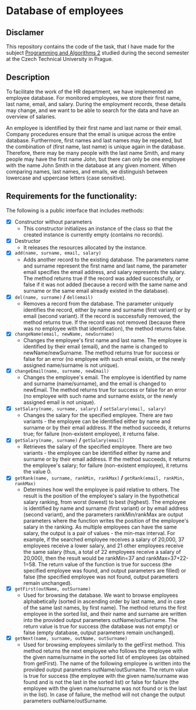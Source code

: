 # Database of employees


## Disclamer

This repository contains the code of the task, that I have made for the subject [Programming and Algorithms 2](https://courses.fit.cvut.cz/BI-PA2/) studied during the second semester at the Czech Technical University in Prague.


## Description

To facilitate the work of the HR department, we have implemented an employee database. For monitored employees, we store their first name, last name, email, and salary. During the employment records, these details may change, and we want to be able to search for the data and have an overview of salaries.

An employee is identified by their first name and last name or their email. Company procedures ensure that the email is unique across the entire database. Furthermore, first names and last names may be repeated, but the combination of (first name, last name) is unique again in the database. Therefore, there may be many people with the last name Smith, and many people may have the first name John, but there can only be one employee with the name John Smith in the database at any given moment. When comparing names, last names, and emails, we distinguish between lowercase and uppercase letters (case sensitive).


## Requirements for the functionality:

The following is a public interface that includes methods:

- [X] Constructor without parameters
    - This constructor initializes an instance of the class so that the created instance is currently empty (contains no records).
- [X] Destructor
    - It releases the resources allocated by the instance.
- [X] `add(name, surname, email, salary)`
    - Adds another record to the existing database. The parameters name and surname represent the first name and last name, the parameter email specifies the email address, and salary represents the salary. The method returns true if the record was added successfully, or false if it was not added (because a record with the same name and surname or the same email already existed in the database).
- [X] `del(name, surname)` **/** `del(email)`
    - Removes a record from the database. The parameter uniquely identifies the record, either by name and surname (first variant) or by email (second variant). If the record is successfully removed, the method returns true. If the record was not removed (because there was no employee with that identification), the method returns false.
- [X] `changeName(email, newName, newSurname)`
    - Changes the employee's first name and last name. The employee is identified by their email (email), and the name is changed to newName/newSurname. The method returns true for success or false for an error (no employee with such email exists, or the newly assigned name/surname is not unique).
- [X] `changeEmail(name, surname, newEmail)`
    - Changes the employee's email. The employee is identified by name and surname (name/surname), and the email is changed to newEmail. The method returns true for success or false for an error (no employee with such name and surname exists, or the newly assigned email is not unique).
- [X] `setSalary(name, surname, salary)` **/** `setSalary(email, salary)`
    - Changes the salary for the specified employee. There are two variants - the employee can be identified either by name and surname or by their email address. If the method succeeds, it returns true; for failure (non-existent employee), it returns false.
- [X] `getSalary(name, surname)` **/** `getSalary(email)`
    - Retrieves the salary of the specified employee. There are two variants - the employee can be identified either by name and surname or by their email address. If the method succeeds, it returns the employee's salary; for failure (non-existent employee), it returns the value 0.
- [X] `getRank(name, surname, rankMin, rankMax)` **/** `getRank(email, rankMin, rankMax)`
    - Determines how well the employee is paid relative to others. The result is the position of the employee's salary in the hypothetical salary ranking, from worst (lowest) to best (highest). The employee is identified by name and surname (first variant) or by email address (second variant), and the parameters rankMin/rankMax are output parameters where the function writes the position of the employee's salary in the ranking. As multiple employees can have the same salary, the output is a pair of values - the min-max interval. For example, if the searched employee receives a salary of 20,000, 37 employees receive a lower salary, and 21 other employees receive the same salary (thus, a total of 22 employees receive a salary of 20,000), then the result would be rankMin=37 and rankMax=37+22-1=58. The return value of the function is true for success (the specified employee was found, and output parameters are filled) or false (the specified employee was not found, output parameters remain unchanged).
- [X] `getFirst(outName, outSurname)`
    - Used for browsing the database. We want to browse employees alphabetically (sorted in ascending order by last name, and in case of the same last names, by first name). The method returns the first employee in the sorted list, and their name and surname are written into the provided output parameters outName/outSurname. The return value is true for success (the database was not empty) or false (empty database, output parameters remain unchanged).
- [X] `getNext(name, surname, outName, outSurname)`
    - Used for browsing employees similarly to the getFirst method. This method returns the next employee who follows the employee with the given name/surname in the sorted list of employees (as obtained from getFirst). The name of the following employee is written into the provided output parameters outName/outSurname. The return value is true for success (the employee with the given name/surname was found and is not the last in the sorted list) or false for failure (the employee with the given name/surname was not found or is the last in the list). In case of failure, the method will not change the output parameters outName/outSurname.
